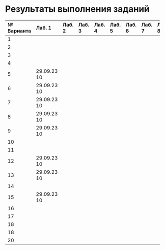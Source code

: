# Результаты выполнения заданий

| № Варианта  | Лаб. 1      | Лаб. 2      | Лаб. 3      | Лаб. 4      | Лаб. 5      | Лаб. 6      | Лаб. 7      | Лаб. 8      | Проект      | Итого       | Тема проекта |
|:------------|:------------|:------------|:------------|:------------|:------------|:------------|:------------|:------------|:------------|:------------|:-------------|
|  1          |             |             |             |             |             |             |             |             |             | 0           |              |
|  2          |             |             |             |             |             |             |             |             |             | 0           |              |
|  3          |             |             |             |             |             |             |             |             |             | 0           |              |
|  4          |             |             |             |             |             |             |             |             |             | 0           |              |
|  5          | 29.09.23 10 |             |             |             |             |             |             |             |             | 10          |              |
|  6          | 29.09.23 10 |             |             |             |             |             |             |             |             | 10          |              |
|  7          | 29.09.23 10 |             |             |             |             |             |             |             |             | 10          |              |
|  8          | 29.09.23 10 |             |             |             |             |             |             |             |             | 10          |              |
|  9          | 29.09.23 10 |             |             |             |             |             |             |             |             | 10          |              |
| 10          |             |             |             |             |             |             |             |             |             | 0           |              |
| 11          |             |             |             |             |             |             |             |             |             | 0           |              |
| 12          | 29.09.23 10 |             |             |             |             |             |             |             |             | 10          |              |
| 13          | 29.09.23 10 |             |             |             |             |             |             |             |             | 10          |              |
| 14          |             |             |             |             |             |             |             |             |             | 0           |              |
| 15          | 29.09.23 10 |             |             |             |             |             |             |             |             | 10          |              |
| 16          |             |             |             |             |             |             |             |             |             | 0           |              |
| 17          |             |             |             |             |             |             |             |             |             | 0           |              |
| 18          |             |             |             |             |             |             |             |             |             | 0           |              |
| 18          |             |             |             |             |             |             |             |             |             | 0           |              |
| 20          |             |             |             |             |             |             |             |             |             | 0           |              |
